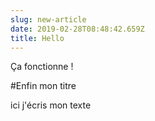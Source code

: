 ```yaml
---
slug: new-article
date: 2019-02-28T08:48:42.659Z
title: Hello
---
```

Ça fonctionne !

#Enfin mon titre

ici j'écris mon texte